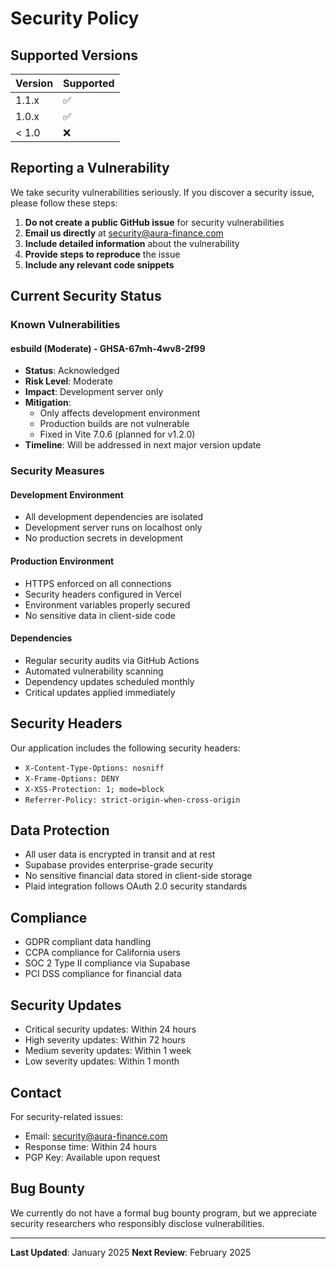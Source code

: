 # Security Policy

## Supported Versions

| Version | Supported          |
| ------- | ------------------ |
| 1.1.x   | :white_check_mark: |
| 1.0.x   | :white_check_mark: |
| < 1.0   | :x:                |

## Reporting a Vulnerability

We take security vulnerabilities seriously. If you discover a security issue, please follow these steps:

1. **Do not create a public GitHub issue** for security vulnerabilities
2. **Email us directly** at security@aura-finance.com
3. **Include detailed information** about the vulnerability
4. **Provide steps to reproduce** the issue
5. **Include any relevant code snippets**

## Current Security Status

### Known Vulnerabilities

#### esbuild (Moderate) - GHSA-67mh-4wv8-2f99

- **Status**: Acknowledged
- **Risk Level**: Moderate
- **Impact**: Development server only
- **Mitigation**:
  - Only affects development environment
  - Production builds are not vulnerable
  - Fixed in Vite 7.0.6 (planned for v1.2.0)
- **Timeline**: Will be addressed in next major version update

### Security Measures

#### Development Environment

- All development dependencies are isolated
- Development server runs on localhost only
- No production secrets in development

#### Production Environment

- HTTPS enforced on all connections
- Security headers configured in Vercel
- Environment variables properly secured
- No sensitive data in client-side code

#### Dependencies

- Regular security audits via GitHub Actions
- Automated vulnerability scanning
- Dependency updates scheduled monthly
- Critical updates applied immediately

## Security Headers

Our application includes the following security headers:

- `X-Content-Type-Options: nosniff`
- `X-Frame-Options: DENY`
- `X-XSS-Protection: 1; mode=block`
- `Referrer-Policy: strict-origin-when-cross-origin`

## Data Protection

- All user data is encrypted in transit and at rest
- Supabase provides enterprise-grade security
- No sensitive financial data stored in client-side storage
- Plaid integration follows OAuth 2.0 security standards

## Compliance

- GDPR compliant data handling
- CCPA compliance for California users
- SOC 2 Type II compliance via Supabase
- PCI DSS compliance for financial data

## Security Updates

- Critical security updates: Within 24 hours
- High severity updates: Within 72 hours
- Medium severity updates: Within 1 week
- Low severity updates: Within 1 month

## Contact

For security-related issues:

- Email: security@aura-finance.com
- Response time: Within 24 hours
- PGP Key: Available upon request

## Bug Bounty

We currently do not have a formal bug bounty program, but we appreciate security researchers who responsibly disclose vulnerabilities.

---

**Last Updated**: January 2025
**Next Review**: February 2025
